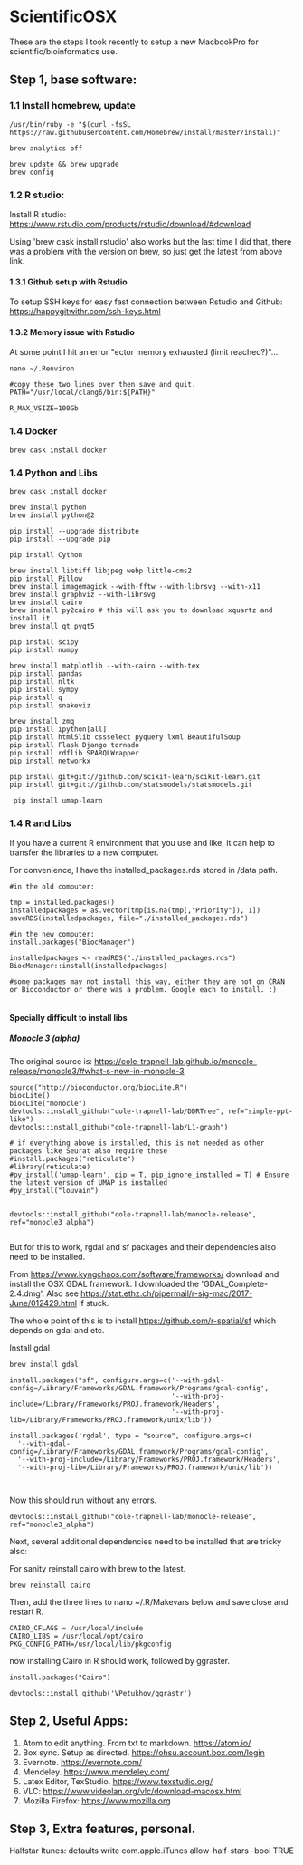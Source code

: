 # ScientificOSX
These are the steps I took recently to setup a new MacbookPro for scientific/bioinformatics use.

## Step 1, base software:

### 1.1 Install homebrew, update

```{bash }
/usr/bin/ruby -e "$(curl -fsSL https://raw.githubusercontent.com/Homebrew/install/master/install)"

brew analytics off

brew update && brew upgrade
brew config
```

### 1.2 R studio:


Install R studio: https://www.rstudio.com/products/rstudio/download/#download

Using 'brew cask install rstudio' also works but the last time I did that, there was a problem with the version on brew, so just get the latest from above link.

#### 1.3.1 Github setup with Rstudio
To setup SSH keys for easy fast connection between Rstudio and Github: https://happygitwithr.com/ssh-keys.html

#### 1.3.2 Memory issue with Rstudio
At some point I hit an error "ector memory exhausted (limit reached?)"... 

```{bash, }
nano ~/.Renviron

#copy these two lines over then save and quit.
PATH="/usr/local/clang6/bin:${PATH}"

R_MAX_VSIZE=100Gb
```



### 1.4 Docker
```{bash }
brew cask install docker
```

### 1.4 Python and Libs
```{bash }
brew cask install docker

brew install python
brew install python@2

pip install --upgrade distribute
pip install --upgrade pip

pip install Cython

brew install libtiff libjpeg webp little-cms2
pip install Pillow
brew install imagemagick --with-fftw --with-librsvg --with-x11
brew install graphviz --with-librsvg
brew install cairo
brew install py2cairo # this will ask you to download xquartz and install it
brew install qt pyqt5

pip install scipy
pip install numpy

brew install matplotlib --with-cairo --with-tex
pip install pandas
pip install nltk
pip install sympy
pip install q
pip install snakeviz

brew install zmq
pip install ipython[all]
pip install html5lib cssselect pyquery lxml BeautifulSoup
pip install Flask Django tornado
pip install rdflib SPARQLWrapper
pip install networkx

pip install git+git://github.com/scikit-learn/scikit-learn.git
pip install git+git://github.com/statsmodels/statsmodels.git

 pip install umap-learn

```

### 1.4 R and Libs

If you have a current R environment that you use and like, it can help to transfer the libraries to a new computer. 

For convenience, I have the installed_packages.rds stored in /data path. 


```{r }
#in the old computer:

tmp = installed.packages()
installedpackages = as.vector(tmp[is.na(tmp[,"Priority"]), 1])
saveRDS(installedpackages, file="./installed_packages.rds")

#in the new computer:
install.packages("BiocManager")

installedpackages <- readRDS("./installed_packages.rds")
BiocManager::install(installedpackages)

#some packages may not install this way, either they are not on CRAN or Bioconductor or there was a problem. Google each to install. :)


```

#### Specially difficult to install libs

##### Monocle 3 (alpha)

The original source is: https://cole-trapnell-lab.github.io/monocle-release/monocle3/#what-s-new-in-monocle-3

```{r }
source("http://bioconductor.org/biocLite.R")
biocLite()
biocLite("monocle")
devtools::install_github("cole-trapnell-lab/DDRTree", ref="simple-ppt-like")
devtools::install_github("cole-trapnell-lab/L1-graph")

# if everything above is installed, this is not needed as other packages like Seurat also require these
#install.packages("reticulate")
#library(reticulate)
#py_install('umap-learn', pip = T, pip_ignore_installed = T) # Ensure the latest version of UMAP is installed
#py_install("louvain")


devtools::install_github("cole-trapnell-lab/monocle-release", ref="monocle3_alpha")


```

But for this to work, rgdal and sf packages and their dependencies also need to be installed.

From https://www.kyngchaos.com/software/frameworks/  download and install the OSX GDAL framework. I downloaded the 'GDAL_Complete-2.4.dmg'. Also see https://stat.ethz.ch/pipermail/r-sig-mac/2017-June/012429.html if stuck.

The whole point of this is to install https://github.com/r-spatial/sf which depends on gdal and etc.

Install gdal

```{bash }
brew install gdal

```

```{r }
install.packages("sf", configure.args=c('--with-gdal-config=/Library/Frameworks/GDAL.framework/Programs/gdal-config', 
                                        '--with-proj-include=/Library/Frameworks/PROJ.framework/Headers', 
                                        '--with-proj-lib=/Library/Frameworks/PROJ.framework/unix/lib'))

install.packages('rgdal', type = "source", configure.args=c(
  '--with-gdal-config=/Library/Frameworks/GDAL.framework/Programs/gdal-config',
  '--with-proj-include=/Library/Frameworks/PROJ.framework/Headers',
  '--with-proj-lib=/Library/Frameworks/PROJ.framework/unix/lib'))
  
  
```

Now this should run without any errors.
```{r }
devtools::install_github("cole-trapnell-lab/monocle-release", ref="monocle3_alpha")

```

Next, several additional dependencies need to be installed that are tricky also:


For sanity reinstall cairo with brew to the latest. 
```{bash }
brew reinstall cairo
```

Then, add the three lines to nano ~/.R/Makevars below and save close and restart R.

```{bash }
CAIRO_CFLAGS = /usr/local/include
CAIRO_LIBS = /usr/local/opt/cairo
PKG_CONFIG_PATH=/usr/local/lib/pkgconfig
```
now installing Cairo in R should work, followed by ggraster.

```{r }
install.packages("Cairo")

devtools::install_github('VPetukhov/ggrastr')

```






## Step 2, Useful Apps:

1. Atom to edit anything. From txt to markdown. https://atom.io/
2. Box sync. Setup as directed. https://ohsu.account.box.com/login
3. Evernote. https://evernote.com/
4. Mendeley. https://www.mendeley.com/
5. Latex Editor, TexStudio. https://www.texstudio.org/
6. VLC: https://www.videolan.org/vlc/download-macosx.html
7. Mozilla Firefox: https://www.mozilla.org




## Step 3, Extra features, personal.

Halfstar Itunes:
defaults write com.apple.iTunes allow-half-stars -bool TRUE
